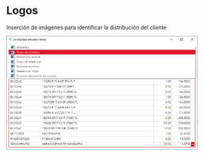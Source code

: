 # Logos

Inserción de imágenes para identificar la distribución del cliente

![](../../../.gitbook/assets/image%20%28399%29.png)

